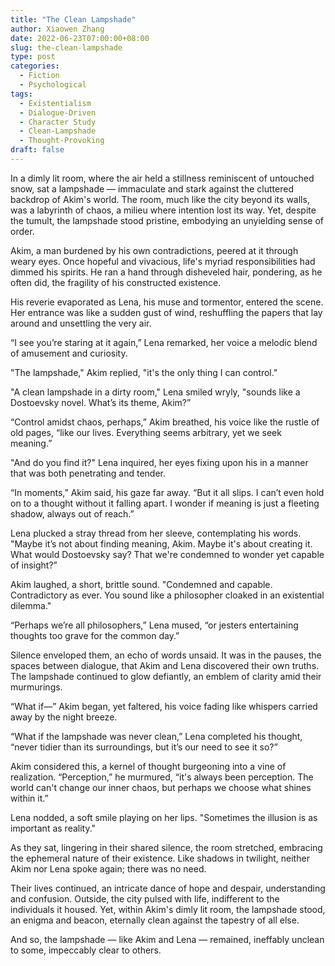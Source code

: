 ```yaml
---
title: "The Clean Lampshade"
author: Xiaowen Zhang
date: 2022-06-23T07:00:00+08:00
slug: the-clean-lampshade
type: post
categories:
  - Fiction
  - Psychological
tags:
  - Existentialism
  - Dialogue-Driven
  - Character Study
  - Clean-Lampshade
  - Thought-Provoking
draft: false
---
```


In a dimly lit room, where the air held a stillness reminiscent of untouched snow, sat a lampshade — immaculate and stark against the cluttered backdrop of Akim's world. The room, much like the city beyond its walls, was a labyrinth of chaos, a milieu where intention lost its way. Yet, despite the tumult, the lampshade stood pristine, embodying an unyielding sense of order.

Akim, a man burdened by his own contradictions, peered at it through weary eyes. Once hopeful and vivacious, life's myriad responsibilities had dimmed his spirits. He ran a hand through disheveled hair, pondering, as he often did, the fragility of his constructed existence.

His reverie evaporated as Lena, his muse and tormentor, entered the scene. Her entrance was like a sudden gust of wind, reshuffling the papers that lay around and unsettling the very air.

“I see you’re staring at it again,” Lena remarked, her voice a melodic blend of amusement and curiosity.

"The lampshade," Akim replied, "it's the only thing I can control."

"A clean lampshade in a dirty room," Lena smiled wryly, "sounds like a Dostoevsky novel. What’s its theme, Akim?”

“Control amidst chaos, perhaps,” Akim breathed, his voice like the rustle of old pages, “like our lives. Everything seems arbitrary, yet we seek meaning.”

"And do you find it?" Lena inquired, her eyes fixing upon his in a manner that was both penetrating and tender.

“In moments,” Akim said, his gaze far away. “But it all slips. I can’t even hold on to a thought without it falling apart. I wonder if meaning is just a fleeting shadow, always out of reach.”

Lena plucked a stray thread from her sleeve, contemplating his words. "Maybe it’s not about finding meaning, Akim. Maybe it's about creating it. What would Dostoevsky say? That we're condemned to wonder yet capable of insight?”

Akim laughed, a short, brittle sound. "Condemned and capable. Contradictory as ever. You sound like a philosopher cloaked in an existential dilemma."

“Perhaps we’re all philosophers,” Lena mused, “or jesters entertaining thoughts too grave for the common day.”

Silence enveloped them, an echo of words unsaid. It was in the pauses, the spaces between dialogue, that Akim and Lena discovered their own truths. The lampshade continued to glow defiantly, an emblem of clarity amid their murmurings.

“What if—” Akim began, yet faltered, his voice fading like whispers carried away by the night breeze. 

“What if the lampshade was never clean,” Lena completed his thought, “never tidier than its surroundings, but it’s our need to see it so?”

Akim considered this, a kernel of thought burgeoning into a vine of realization. “Perception,” he murmured, “it's always been perception. The world can't change our inner chaos, but perhaps we choose what shines within it.”

Lena nodded, a soft smile playing on her lips. "Sometimes the illusion is as important as reality."

As they sat, lingering in their shared silence, the room stretched, embracing the ephemeral nature of their existence. Like shadows in twilight, neither Akim nor Lena spoke again; there was no need. 

Their lives continued, an intricate dance of hope and despair, understanding and confusion. Outside, the city pulsed with life, indifferent to the individuals it housed. Yet, within Akim's dimly lit room, the lampshade stood, an enigma and beacon, eternally clean against the tapestry of all else.

And so, the lampshade — like Akim and Lena — remained, ineffably unclean to some, impeccably clear to others.